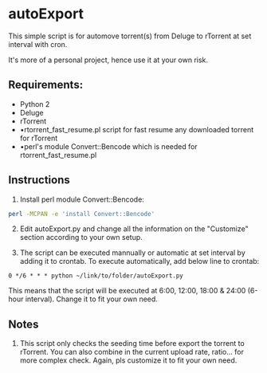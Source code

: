 autoExport
=========

This simple script is for automove torrent(s) from Deluge to rTorrent at set interval with cron.

It's more of a personal project, hence use it at your own risk.

## Requirements:

* Python 2
* Deluge
* rTorrent
* •rtorrent_fast_resume.pl script for fast resume any downloaded torrent for rTorrent
* •perl's module Convert::Bencode which is needed for rtorrent_fast_resume.pl

## Instructions

1. Install perl module Convert::Bencode:

```bash
perl -MCPAN -e 'install Convert::Bencode'
```

2. Edit autoExport.py and change all the information on the "Customize" section according to your own setup.

3. The script can be executed mannually or automatic at set interval by adding it to crontab. To execute automatically, add below line to crontab:

`0 */6 * * * python ~/link/to/folder/autoExport.py`

This means that the script will be executed at 6:00, 12:00, 18:00 & 24:00 (6-hour interval). Change it to fit your own need.

## Notes

1. This script only checks the seeding time before export the torrent to rTorrent. You can also combine in the current upload rate, ratio... for more complex check. Again, pls customize it to fit your own need.